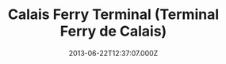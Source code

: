 ---
date: 2013-06-22T12:37:07.000Z
title: Calais Ferry Terminal (Terminal Ferry de Calais)
latitude: 50.966768711419114
longitude: 1.86007751831869
url: http://www.portboulognecalais.fr
category: checkin
---